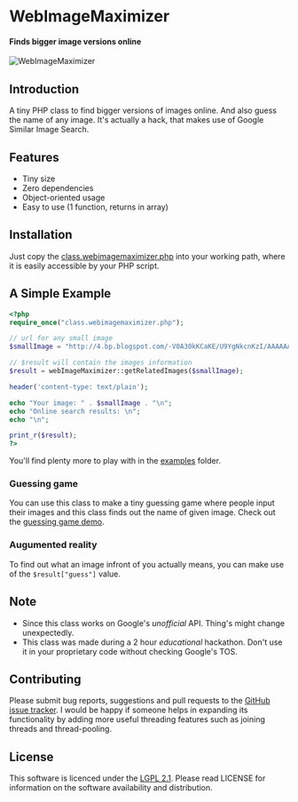 # WebImageMaximizer
#### Finds bigger image versions online

![WebImageMaximizer](https://raw.github.com/AliFlux/WebImageMaximizer/master/examples/images/webimagemaximizer.png)

## Introduction

A tiny PHP class to find bigger versions of images online. And also guess the name of any image. It's actually a hack, that makes use of Google Similar Image Search.

## Features

- Tiny size
- Zero dependencies
- Object-oriented usage
- Easy to use (1 function, returns in array)

## Installation

Just copy the [class.webimagemaximizer.php](class.webimagemaximizer.php) into your working path, where it is easily accessible by your PHP script.

## A Simple Example

```php
<?php
require_once("class.webimagemaximizer.php");

// url for any small image
$smallImage = "http://4.bp.blogspot.com/-V0A30kKCaKE/U9YgNkcnKzI/AAAAAAACV4I/4ECi9eQGxxY/s1600/borjkajpiza.jpg";

// $result will contain the images information
$result = webImageMaximizer::getRelatedImages($smallImage);

header('content-type: text/plain');

echo "Your image: " . $smallImage . "\n";
echo "Online search results: \n";
echo "\n";

print_r($result);
?>
```

You'll find plenty more to play with in the [examples](examples/) folder.

### Guessing game

You can use this class to make a tiny guessing game where people input their images and this class finds out the name of given image. Check out the [guessing game demo](examples/guessing-game.php).

### Augumented reality

To find out what an image infront of you actually means, you can make use of the `$result["guess"]` value.

## Note

- Since this class works on Google's *unofficial* API. Thing's might change unexpectedly.
- This class was made during a 2 hour *educational* hackathon. Don't use it in your proprietary code without checking Google's TOS.

## Contributing

Please submit bug reports, suggestions and pull requests to the [GitHub issue tracker](https://github.com/AliFlux/NaturalThreading/issues).
I would be happy if someone helps in expanding its functionality by adding more useful threading features such as joining threads and thread-pooling.

## License

This software is licenced under the [LGPL 2.1](http://www.gnu.org/licenses/lgpl-2.1.html). Please read LICENSE for information on the
software availability and distribution.
